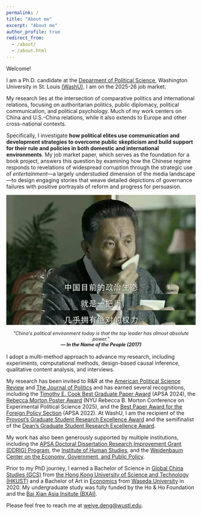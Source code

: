 ```yaml
---
permalink: /
title: "About me"
excerpt: "About me"
author_profile: true
redirect_from: 
  - /about/
  - /about.html
---
```


Welcome! 

I am a Ph.D. candidate at the [Deparment of Political Science](https://polisci.wustl.edu/), Washington University in St. Louis [(WashU)](https://wustl.edu/). I am on the 2025-26 job market.

My research lies at the intersection of comparative politics and international relations, focusing on authoritarian politics, public diplomacy, political communication, and political psychology. Much of my work centers on China and U.S.–China relations, while it also extends to Europe and other cross-national contexts.

Specifically, I investigate **how political elites use communication and development strategies to overcome public skepticism and build support for their rule and policies in both domestic and international environments**. My job market paper, which serves as the foundation for a book project, answers this question by examining how the Chinese regime responds to revelations of widespread corruption through the strategic use of _entertainment_—a largely understudied dimension of the media landscape—to design engaging stories that weave detailed depictions of governance failures with positive portrayals of reform and progress for persuasion. 

<p align="center" style="display: flex; justify-content: center; flex-wrap: wrap;">
  <img src="/_pages/aboutfigs/Gao_topleader.jpg" width="600" style="margin-bottom: 15px;"><br> 
    <span style="font-size: 90%; font-style: italic;">
    "China's political environment today is that the top leader has almost absolute power."
  </span><br>
  <span style="font-size: 90%; font-style: italic; font-weight: bold;">
    — In the Name of the People (2017)
  </span></p>

I adopt a multi-method approach to advance my research, including experiments, computational methods, design-based causal inference, qualitative content analysis, and interviews.

My research has been invited to R&R at the [American Political Science Review](https://www.cambridge.org/core/journals/american-political-science-review) and [The Journal of Politics](https://www.journals.uchicago.edu/toc/jop/current) and has earned several recognitions, including the [Timothy E. Cook Best Graduate Paper Award](https://apsanet.org/membership/organized-sections/organized-section-awards/past-awards/section-23/) (APSA 2024), the [Rebecca Morton Poster Award](https://wp.nyu.edu/cesspoliticalscienceconference/rebecca-morton-poster-prize/) (NYU Rebecca B. Morton Conference on Experimental Political Science 2025), and the [Best Paper Award for the Foreign Policy Section](https://apsanet.org/membership/organized-sections/organized-section-awards/past-awards/section-31/#paper) (APSA 2022). At WashU, I am the recipient of the [Provost’s Graduate Student Research Excellence Award](https://hereandnext.washu.edu/2024-research-excellence-showcase/) and the semifinalist of the [Dean’s Graduate Student Research Excellence Award](https://gradstudies.artsci.wustl.edu/deans-award-graduate-research-excellence-00).

My work has also been generously supported by multiple institutions, including the [APSA Doctoral Dissertation Research Improvement Grant (DDRIG) Program](https://apsanet.org/programs/doctoral-dissertation-research-improvement-grants/), the [Institute of Human Studies](https://www.theihs.org/), and the [Weidenbaum Center on the Economy, Government, and Public Policy](https://wc.wustl.edu/).


Prior to my PhD journey, I earned a Bachelor of Science in [Global China Studies (GCS)](https://www.shss.ust.hk/ug/major/gcs/) from [the Hong Kong University of Science and Technology (HKUST)](https://hkust.edu.hk/) and a Bachelor of Art in [Economics](https://www.waseda.jp/fpse/pse/en/) from [Waseda University](https://www.waseda.jp/top/en/) in 2020. My undergraduate study was fully funded by the Ho & Ho Foundation and the [Bai Xian Asia Insitute (BXAI)](https://www.bxai.org/).

Please feel free to reach me at [weiye.deng@wustl.edu](weiye.deng@wustl.edu).

